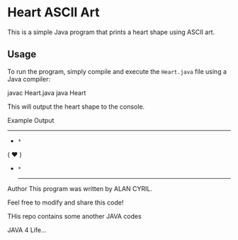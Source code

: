 # Heart ASCII Art

This is a simple Java program that prints a heart shape using ASCII art.

## Usage

To run the program, simply compile and execute the `Heart.java` file using a Java compiler:


javac Heart.java
java Heart

This will output the heart shape to the console.

Example Output

   ***   
 *     * 
(   ♥   )
 *     * 
   ***


Author
This program was written by ALAN CYRIL.

Feel free to modify and share this code!

THis repo contains some another JAVA codes

JAVA 4 Life...

